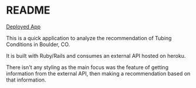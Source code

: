 # README

[Deployed App](https://tubular.herokuapp.com/)

This is a quick application to analyze the recommendation of Tubing Conditions in Boulder, CO.

It is built with Ruby/Rails and consumes an external API hosted on heroku.

There isn't any styling as the main focus was the feature of getting information from the external API, then making a recommendation based on that information.
